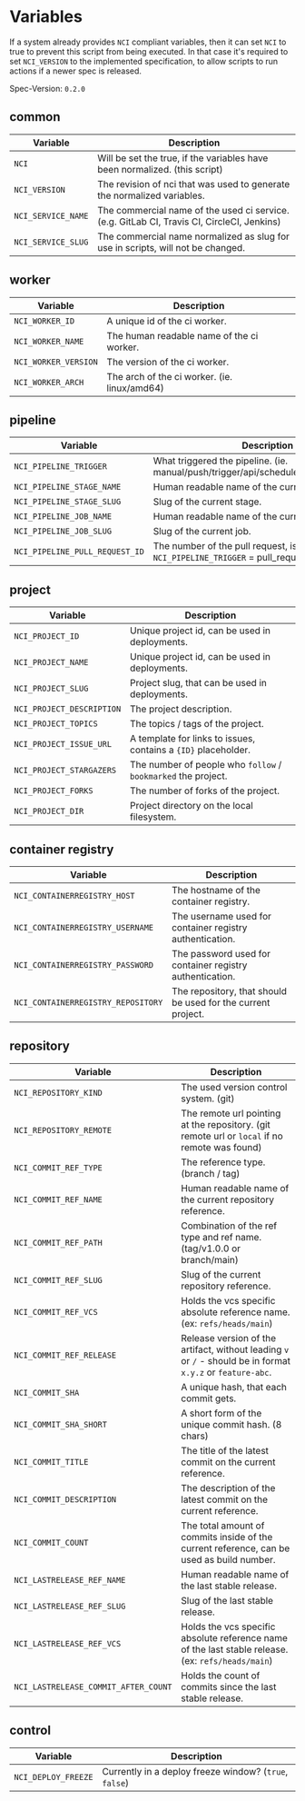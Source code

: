 # Variables

If a system already provides `NCI` compliant variables, then it can set `NCI` to true to prevent this script from being executed.
In that case it's required to set `NCI_VERSION` to the implemented specification, to allow scripts to run actions if a newer spec is released.

Spec-Version: `0.2.0`

## common

Variable | Description
--- | --- |
`NCI` | Will be set the true, if the variables have been normalized. (this script)
`NCI_VERSION` | The revision of nci that was used to generate the normalized variables.
`NCI_SERVICE_NAME` | The commercial name of the used ci service. (e.g. GitLab CI, Travis CI, CircleCI, Jenkins)
`NCI_SERVICE_SLUG` | The commercial name normalized as slug for use in scripts, will not be changed.

## worker

Variable | Description
--- | --- |
`NCI_WORKER_ID` | A unique id of the ci worker.
`NCI_WORKER_NAME` | The human readable name of the ci worker.
`NCI_WORKER_VERSION` | The version of the ci worker.
`NCI_WORKER_ARCH` | The arch of the ci worker. (ie. linux/amd64)

## pipeline

Variable | Description
--- | --- |
`NCI_PIPELINE_TRIGGER` | What triggered the pipeline. (ie. manual/push/trigger/api/schedule/pull_request/build)
`NCI_PIPELINE_STAGE_NAME` | Human readable name of the current stage.
`NCI_PIPELINE_STAGE_SLUG` | Slug of the current stage.
`NCI_PIPELINE_JOB_NAME` | Human readable name of the current job.
`NCI_PIPELINE_JOB_SLUG` | Slug of the current job.
`NCI_PIPELINE_PULL_REQUEST_ID` | The number of the pull request, is only present if `NCI_PIPELINE_TRIGGER` = pull_request.

## project

Variable | Description
--- | --- |
`NCI_PROJECT_ID` | Unique project id, can be used in deployments.
`NCI_PROJECT_NAME` | Unique project id, can be used in deployments.
`NCI_PROJECT_SLUG` | Project slug, that can be used in deployments.
`NCI_PROJECT_DESCRIPTION` | The project description.
`NCI_PROJECT_TOPICS` | The topics / tags of the project.
`NCI_PROJECT_ISSUE_URL` | A template for links to issues, contains a `{ID}` placeholder.
`NCI_PROJECT_STARGAZERS` | The number of people who `follow` / `bookmarked` the project.
`NCI_PROJECT_FORKS` | The number of forks of the project.
`NCI_PROJECT_DIR` | Project directory on the local filesystem.

## container registry

Variable | Description
--- | --- |
`NCI_CONTAINERREGISTRY_HOST` | The hostname of the container registry.
`NCI_CONTAINERREGISTRY_USERNAME` | The username used for container registry authentication.
`NCI_CONTAINERREGISTRY_PASSWORD` | The password used for container registry authentication.
`NCI_CONTAINERREGISTRY_REPOSITORY` | The repository, that should be used for the current project.

## repository

Variable | Description
--- | --- |
`NCI_REPOSITORY_KIND` | The used version control system. (git)
`NCI_REPOSITORY_REMOTE` | The remote url pointing at the repository. (git remote url or `local` if no remote was found)
`NCI_COMMIT_REF_TYPE` | The reference type. (branch / tag)
`NCI_COMMIT_REF_NAME` | Human readable name of the current repository reference.
`NCI_COMMIT_REF_PATH` | Combination of the ref type and ref name. (tag/v1.0.0 or branch/main)
`NCI_COMMIT_REF_SLUG` | Slug of the current repository reference.
`NCI_COMMIT_REF_VCS` | Holds the vcs specific absolute reference name. (ex: `refs/heads/main`)
`NCI_COMMIT_REF_RELEASE` | Release version of the artifact, without leading `v` or `/` - should be in format `x.y.z` or `feature-abc`.
`NCI_COMMIT_SHA` | A unique hash, that each commit gets.
`NCI_COMMIT_SHA_SHORT` | A short form of the unique commit hash. (8 chars)
`NCI_COMMIT_TITLE` | The title of the latest commit on the current reference.
`NCI_COMMIT_DESCRIPTION` | The description of the latest commit on the current reference.
`NCI_COMMIT_COUNT` | The total amount of commits inside of the current reference, can be used as build number.
`NCI_LASTRELEASE_REF_NAME` | Human readable name of the last stable release.
`NCI_LASTRELEASE_REF_SLUG` | Slug of the last stable release.
`NCI_LASTRELEASE_REF_VCS` | Holds the vcs specific absolute reference name of the last stable release. (ex: `refs/heads/main`)
`NCI_LASTRELEASE_COMMIT_AFTER_COUNT` | Holds the count of commits since the last stable release.

## control

Variable | Description
--- | --- |
`NCI_DEPLOY_FREEZE` | Currently in a deploy freeze window? (`true`, `false`)
